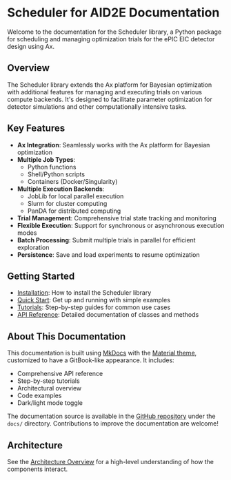 # Scheduler for AID2E Documentation

Welcome to the documentation for the Scheduler library, a Python package for scheduling and managing optimization trials for the ePIC EIC detector design using Ax.

## Overview

The Scheduler library extends the Ax platform for Bayesian optimization with additional features for managing and executing trials on various compute backends. It's designed to facilitate parameter optimization for detector simulations and other computationally intensive tasks.

## Key Features

- **Ax Integration**: Seamlessly works with the Ax platform for Bayesian optimization
- **Multiple Job Types**:
  - Python functions
  - Shell/Python scripts
  - Containers (Docker/Singularity)
- **Multiple Execution Backends**:
  - JobLib for local parallel execution
  - Slurm for cluster computing
  - PanDA for distributed computing
- **Trial Management**: Comprehensive trial state tracking and monitoring
- **Flexible Execution**: Support for synchronous or asynchronous execution modes
- **Batch Processing**: Submit multiple trials in parallel for efficient exploration
- **Persistence**: Save and load experiments to resume optimization

## Getting Started

- [Installation](installation.md): How to install the Scheduler library
- [Quick Start](quickstart.md): Get up and running with simple examples
- [Tutorials](tutorials/index.md): Step-by-step guides for common use cases
- [API Reference](api/index.md): Detailed documentation of classes and methods

## About This Documentation

This documentation is built using [MkDocs](https://www.mkdocs.org/) with the [Material theme](https://squidfunk.github.io/mkdocs-material/), customized to have a GitBook-like appearance. It includes:

- Comprehensive API reference
- Step-by-step tutorials
- Architectural overview
- Code examples
- Dark/light mode toggle

The documentation source is available in the [GitHub repository](https://github.com/aid2e/scheduler_epic) under the `docs/` directory. Contributions to improve the documentation are welcome!

## Architecture

See the [Architecture Overview](architecture.md) for a high-level understanding of how the components interact.

